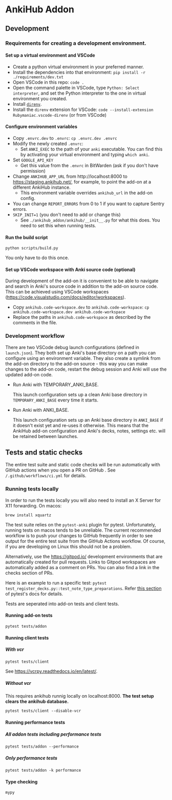 # AnkiHub Addon

## Development

### Requirements for creating a development environment.
#### Set up a virtual environment and VSCode

- Create a python virtual environment in your preferred manner.
- Install the dependencies into that environment: `pip install -r ./requirements/dev.txt`
- Open VSCode in this repo:  `code .`
- Open the command palette in VSCode, type `Python: Select interpreter`, and set the Python interpreter to the one in virtual environment you created.
- Install [`direnv`](https://direnv.net/docs/installation.html).
- Install the `direnv` extension for VSCode: `code --install-extension Rubymaniac.vscode-direnv` (or from VSCode)

#### Configure environment variables

- Copy `.envrc.dev` to `.envrc`:  `cp .envrc.dev .envrc`
- Modify the newly created `.envrc`:
  - Set `ANKI_EXEC` to the path of your `anki` executable.
    You can find this by activating your virtual environment and typing `which anki`.
- Set `GOOGLE_API_KEY`
  - Get this value from the `.envrc` in BitWarden (ask if you don't have permission)
- Change `ANKIHUB_APP_URL` from http://localhost:8000 to https://staging.ankihub.net/, for example, to point the add-on at a different AnkiHub instance.
  - This environment variable overrides `ankihub_url` in the add-on config.
- You can change `REPORT_ERRORS` from 0 to 1 if you want to capture Sentry errors.
- `SKIP_INIT=1` (you don't need to add or change this)
  - See `./ankihub_addon/ankihub/__init__.py` for what this does.  You need to set this when running tests.

#### Run the build script
`python scripts/build.py`

You only have to do this once.

#### Set up VSCode workspace with Anki source code (optional)
During development of the add-on it is convenient to be able to navigate and search in Anki's source code in addition to the add-on source code.
This can be achieved using VSCode workspaces (https://code.visualstudio.com/docs/editor/workspaces).
- Copy `ankihub.code-workspace.dev` to `ankihub.code-workspace`:  `cp ankihub.code-workspace.dev ankihub.code-workspace`
- Replace the paths in `ankihub.code-workspace` as described by the comments in the file.

### Development workflow
There are two VSCode debug launch configurations (defined in `launch.json`).
They both set up Anki's base directory on a path you can configure using an environment variable.
They also create a symlink from the add-on directory to the add-on source - this way you can make changes to the
add-on code, restart the debug session and Anki will use the updated add-on code.

- Run Anki with TEMPORARY_ANKI_BASE.

  This launch configuration sets up a clean Anki base directory in `TEMPORARY_ANKI_BASE` every time it starts.

- Run Anki with ANKI_BASE.

  This launch configuration sets up an Anki base directory in `ANKI_BASE` if it doesn't exist yet and re-uses it otherwise.
  This means that the AnkiHub add-on configuration and Anki's decks, notes, settings etc. will be retained between launches.


## Tests and static checks

The entire test suite and static code checks will be run automatically with
GitHub actions when you open a PR on GitHub . See `/.github/workflows/ci.yml`
for details.

### Running tests locally

In order to run the tests locally you will also need to install an X Server for X11 forwarding.
On macos:

```
brew install xquartz
```

The test suite relies on the `pytest-anki` plugin for pytest. Unfortunately,
running tests on macos tends to be unreliable. The current recommended workflow
is to push your changes to GitHub frequently in order to see output for the
entire test suite from the GitHub Actions workflow. Of course, if you are
developing on Linux this should not be a problem.

Alternatively, use the https://gitpod.io/ development environments that are
automatically created for pull requests. Links to Gitpod workspaces are
automatically added as a comment on PRs. You can also find a link in the checks
section of PRs.

Here is an example to run a specific test: `pytest
test_register_decks.py::test_note_type_preparations`. Refer [this
section](https://docs.pytest.org/en/6.2.x/usage.html#specifying-tests-selecting-tests)
of pytest's docs for details.

Tests are seperated into add-on tests and client tests.

#### Running add-on tests
```
pytest tests/addon
```

#### Running client tests
##### With vcr
```
pytest tests/client
```
See https://vcrpy.readthedocs.io/en/latest/.

##### Without vcr
This requires ankihub runnig locally on localhost:8000. **The test setup clears the ankihub database.**
```
pytest tests/client --disable-vcr
```

#### Running performance tests
##### All addon tests including performance tests
```
pytest tests/addon --performance
```

##### Only performance tests
```
pytest tests/addon -k performance
```

#### Type checking
```
mypy
```
